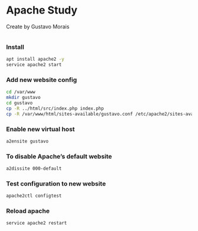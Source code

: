 # Apache Study

Create by Gustavo Morais

```sh
```

### Install
```sh
apt install apache2 -y
service apache2 start
```

### Add new website config
```sh
cd /var/www
mkdir gustavo
cd gustavo
cp -R ../html/src/index.php index.php
cp -R /var/www/html/sites-available/gustavo.conf /etc/apache2/sites-available/gustavo.conf
```

### Enable new virtual host
```sh
a2ensite gustavo
```

### To disable Apache’s default website
```sh
a2dissite 000-default
```

### Test configuration to new website
```sh
apache2ctl configtest
```

### Reload apache
```sh
service apache2 restart
```
